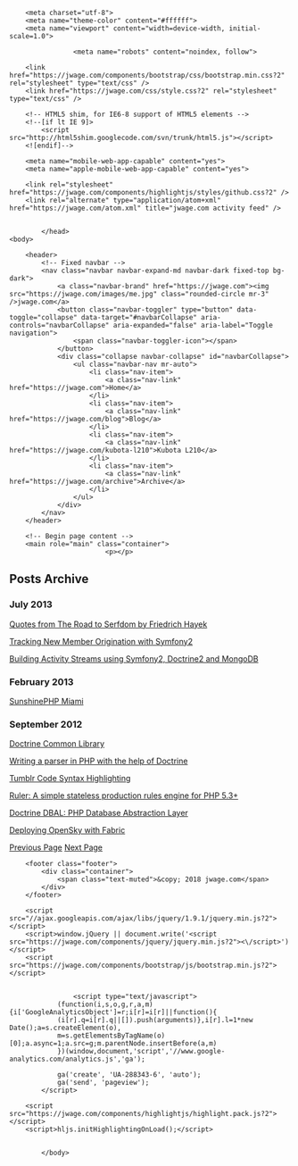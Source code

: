 <!DOCTYPE html>
<html>
    <head>
        <title>Posts Archive &mdash; jwage.com &mdash; I am Jonathan H. Wage</title>

        <meta charset="utf-8">
        <meta name="theme-color" content="#ffffff">
        <meta name="viewport" content="width=device-width, initial-scale=1.0">

                    <meta name="robots" content="noindex, follow">
        
        <link href="https://jwage.com/components/bootstrap/css/bootstrap.min.css?2" rel="stylesheet" type="text/css" />
        <link href="https://jwage.com/css/style.css?2" rel="stylesheet" type="text/css" />

        <!-- HTML5 shim, for IE6-8 support of HTML5 elements -->
        <!--[if lt IE 9]>
            <script src="http://html5shim.googlecode.com/svn/trunk/html5.js"></script>
        <![endif]-->

        <meta name="mobile-web-app-capable" content="yes">
        <meta name="apple-mobile-web-app-capable" content="yes">

        <link rel="stylesheet" href="https://jwage.com/components/highlightjs/styles/github.css?2" />
        <link rel="alternate" type="application/atom+xml" href="https://jwage.com/atom.xml" title="jwage.com activity feed" />

        
            </head>
    <body>

        <header>
            <!-- Fixed navbar -->
            <nav class="navbar navbar-expand-md navbar-dark fixed-top bg-dark">
                <a class="navbar-brand" href="https://jwage.com"><img src="https://jwage.com/images/me.jpg" class="rounded-circle mr-3" />jwage.com</a>
                <button class="navbar-toggler" type="button" data-toggle="collapse" data-target="#navbarCollapse" aria-controls="navbarCollapse" aria-expanded="false" aria-label="Toggle navigation">
                    <span class="navbar-toggler-icon"></span>
                </button>
                <div class="collapse navbar-collapse" id="navbarCollapse">
                    <ul class="navbar-nav mr-auto">
                        <li class="nav-item">
                            <a class="nav-link" href="https://jwage.com">Home</a>
                        </li>
                        <li class="nav-item">
                            <a class="nav-link" href="https://jwage.com/blog">Blog</a>
                        </li>
                        <li class="nav-item">
                            <a class="nav-link" href="https://jwage.com/kubota-l210">Kubota L210</a>
                        </li>
                        <li class="nav-item">
                            <a class="nav-link" href="https://jwage.com/archive">Archive</a>
                        </li>
                    </ul>
                </div>
            </nav>
        </header>

        <!-- Begin page content -->
        <main role="main" class="container">
                            <p></p>

<h2>Posts Archive</h2>

<p>      </p>

<h3>July 2013</h3>

<p></p>

<div>
    <a href="https://jwage.com/post/2013/07/13/quotes-from-the-road-to-serfdom-by-friedrich-hayek">Quotes from The Road to Serfdom by Friedrich Hayek</a>
  </div>

<p></p>

<div>
    <a href="https://jwage.com/post/2013/07/08/tracking-new-member-origination-with-symfony2">Tracking New Member Origination with Symfony2</a>
  </div>

<p></p>

<div>
    <a href="https://jwage.com/post/2013/07/02/building-activity-streams">Building Activity Streams using Symfony2, Doctrine2 and MongoDB</a>
  </div>

<p>  </p>

<h3>February 2013</h3>

<p></p>

<div>
    <a href="https://jwage.com/post/2013/02/11/sunshinephp-miami">SunshinePHP Miami</a>
  </div>

<p>      </p>

<h3>September 2012</h3>

<p></p>

<div>
    <a href="https://jwage.com/post/2012/09/24/doctrine-common-library">Doctrine Common Library</a>
  </div>

<p></p>

<div>
    <a href="https://jwage.com/post/2012/09/15/writing-a-parser-in-php-with-the-help-of-doctrine">Writing a parser in PHP with the help of Doctrine</a>
  </div>

<p></p>

<div>
    <a href="https://jwage.com/post/2012/09/10/tumblr-code-syntax-highlighting">Tumblr Code Syntax Highlighting</a>
  </div>

<p></p>

<div>
    <a href="https://jwage.com/post/2012/09/10/ruler-a-simple-stateless-production-rules-engine">Ruler: A simple stateless production rules engine for PHP 5.3+</a>
  </div>

<p></p>

<div>
    <a href="https://jwage.com/post/2012/09/07/doctrine-dbal-php-database-abstraction-layer">Doctrine DBAL: PHP Database Abstraction Layer</a>
  </div>

<p></p>

<div>
    <a href="https://jwage.com/post/2012/09/07/deploying-opensky-with-fabric">Deploying OpenSky with Fabric</a>
  </div>

<p></p>

<div>
    <nav class="article clearfix">
        <a class="previous" href="https://jwage.com/archive" title="Previous Page"><span class="title">Previous Page</span></a>
            <a class="next" href="https://jwage.com/archive/page/3.md" title="Next Page"><span class="title">Next Page</span></a>
        </nav>
</div>
                    </main>

        <footer class="footer">
            <div class="container">
                <span class="text-muted">&copy; 2018 jwage.com</span>
            </div>
        </footer>

        <script src="//ajax.googleapis.com/ajax/libs/jquery/1.9.1/jquery.min.js?2"></script>
        <script>window.jQuery || document.write('<script src="https://jwage.com/components/jquery/jquery.min.js?2"><\/script>')</script>
        <script src="https://jwage.com/components/bootstrap/js/bootstrap.min.js?2"></script>

        
                    <script type="text/javascript">
                (function(i,s,o,g,r,a,m){i['GoogleAnalyticsObject']=r;i[r]=i[r]||function(){
                (i[r].q=i[r].q||[]).push(arguments)},i[r].l=1*new Date();a=s.createElement(o),
                m=s.getElementsByTagName(o)[0];a.async=1;a.src=g;m.parentNode.insertBefore(a,m)
                })(window,document,'script','//www.google-analytics.com/analytics.js','ga');

                ga('create', 'UA-288343-6', 'auto');
                ga('send', 'pageview');
            </script>
        
        <script src="https://jwage.com/components/highlightjs/highlight.pack.js?2"></script>
        <script>hljs.initHighlightingOnLoad();</script>

        
            </body>
</html>
